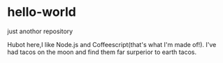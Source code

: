# hello-world
just anothor repository

Hubot here,I like Node.js and Coffeescript(that's what I'm made of!).
I've had tacos on the moon and find them far surperior to earth tacos.

